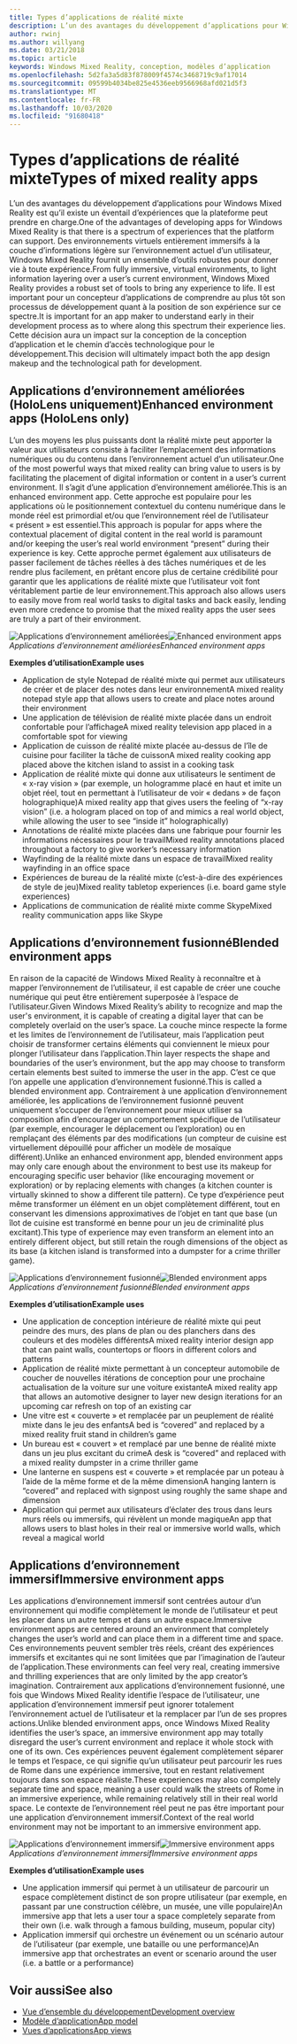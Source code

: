 ```yaml
---
title: Types d’applications de réalité mixte
description: L’un des avantages du développement d’applications pour Windows Mixed Reality est qu’il existe un éventail d’expériences que la plateforme peut prendre en charge à partir d’environnements virtuels et entièrement immersifs, en passant par la couche d’informations légère sur l’environnement actuel d’un utilisateur.
author: rwinj
ms.author: willyang
ms.date: 03/21/2018
ms.topic: article
keywords: Windows Mixed Reality, conception, modèles d’application
ms.openlocfilehash: 5d2fa3a5d83f878009f4574c3468719c9af17014
ms.sourcegitcommit: 09599b4034be825e4536eeb9566968afd021d5f3
ms.translationtype: MT
ms.contentlocale: fr-FR
ms.lasthandoff: 10/03/2020
ms.locfileid: "91680418"
---
```

# <a name="types-of-mixed-reality-apps"></a><span data-ttu-id="4edda-104">Types d’applications de réalité mixte</span><span class="sxs-lookup"><span data-stu-id="4edda-104">Types of mixed reality apps</span></span>

<span data-ttu-id="4edda-105">L’un des avantages du développement d’applications pour Windows Mixed Reality est qu’il existe un éventail d’expériences que la plateforme peut prendre en charge.</span><span class="sxs-lookup"><span data-stu-id="4edda-105">One of the advantages of developing apps for Windows Mixed Reality is that there is a spectrum of experiences that the platform can support.</span></span> <span data-ttu-id="4edda-106">Des environnements virtuels entièrement immersifs à la couche d’informations légère sur l’environnement actuel d’un utilisateur, Windows Mixed Reality fournit un ensemble d’outils robustes pour donner vie à toute expérience.</span><span class="sxs-lookup"><span data-stu-id="4edda-106">From fully immersive, virtual environments, to light information layering over a user’s current environment, Windows Mixed Reality provides a robust set of tools to bring any experience to life.</span></span> <span data-ttu-id="4edda-107">Il est important pour un concepteur d’applications de comprendre au plus tôt son processus de développement quant à la position de son expérience sur ce spectre.</span><span class="sxs-lookup"><span data-stu-id="4edda-107">It is important for an app maker to understand early in their development process as to where along this spectrum their experience lies.</span></span> <span data-ttu-id="4edda-108">Cette décision aura un impact sur la conception de la conception d’application et le chemin d’accès technologique pour le développement.</span><span class="sxs-lookup"><span data-stu-id="4edda-108">This decision will ultimately impact both the app design makeup and the technological path for development.</span></span>

## <a name="enhanced-environment-apps-hololens-only"></a><span data-ttu-id="4edda-109">Applications d’environnement améliorées (HoloLens uniquement)</span><span class="sxs-lookup"><span data-stu-id="4edda-109">Enhanced environment apps (HoloLens only)</span></span>

<span data-ttu-id="4edda-110">L’un des moyens les plus puissants dont la réalité mixte peut apporter la valeur aux utilisateurs consiste à faciliter l’emplacement des informations numériques ou du contenu dans l’environnement actuel d’un utilisateur.</span><span class="sxs-lookup"><span data-stu-id="4edda-110">One of the most powerful ways that mixed reality can bring value to users is by facilitating the placement of digital information or content in a user’s current environment.</span></span> <span data-ttu-id="4edda-111">Il s’agit d’une application d’environnement améliorée.</span><span class="sxs-lookup"><span data-stu-id="4edda-111">This is an enhanced environment app.</span></span> <span data-ttu-id="4edda-112">Cette approche est populaire pour les applications où le positionnement contextuel du contenu numérique dans le monde réel est primordial et/ou que l’environnement réel de l’utilisateur « présent » est essentiel.</span><span class="sxs-lookup"><span data-stu-id="4edda-112">This approach is popular for apps where the contextual placement of digital content in the real world is paramount and/or keeping the user’s real world environment “present” during their experience is key.</span></span> <span data-ttu-id="4edda-113">Cette approche permet également aux utilisateurs de passer facilement de tâches réelles à des tâches numériques et de les rendre plus facilement, en prêtant encore plus de certaine crédibilité pour garantir que les applications de réalité mixte que l’utilisateur voit font véritablement partie de leur environnement.</span><span class="sxs-lookup"><span data-stu-id="4edda-113">This approach also allows users to easily move from real world tasks to digital tasks and back easily, lending even more credence to promise that the mixed reality apps the user sees are truly a part of their environment.</span></span>

<span data-ttu-id="4edda-114">![Applications d’environnement améliorées](images/enhancedenvironmentapps-640px.jpg)</span><span class="sxs-lookup"><span data-stu-id="4edda-114">![Enhanced environment apps](images/enhancedenvironmentapps-640px.jpg)</span></span><br>
<span data-ttu-id="4edda-115">*Applications d’environnement améliorées*</span><span class="sxs-lookup"><span data-stu-id="4edda-115">*Enhanced environment apps*</span></span>

<span data-ttu-id="4edda-116">**Exemples d’utilisation**</span><span class="sxs-lookup"><span data-stu-id="4edda-116">**Example uses**</span></span>
* <span data-ttu-id="4edda-117">Application de style Notepad de réalité mixte qui permet aux utilisateurs de créer et de placer des notes dans leur environnement</span><span class="sxs-lookup"><span data-stu-id="4edda-117">A mixed reality notepad style app that allows users to create and place notes around their environment</span></span>
* <span data-ttu-id="4edda-118">Une application de télévision de réalité mixte placée dans un endroit confortable pour l’affichage</span><span class="sxs-lookup"><span data-stu-id="4edda-118">A mixed reality television app placed in a comfortable spot for viewing</span></span>
* <span data-ttu-id="4edda-119">Application de cuisson de réalité mixte placée au-dessus de l’île de cuisine pour faciliter la tâche de cuisson</span><span class="sxs-lookup"><span data-stu-id="4edda-119">A mixed reality cooking app placed above the kitchen island to assist in a cooking task</span></span>
* <span data-ttu-id="4edda-120">Application de réalité mixte qui donne aux utilisateurs le sentiment de « x-ray vision » (par exemple, un hologramme placé en haut et imite un objet réel, tout en permettant à l’utilisateur de voir « dedans » de façon holographique)</span><span class="sxs-lookup"><span data-stu-id="4edda-120">A mixed reality app that gives users the feeling of “x-ray vision” (i.e. a hologram placed on top of and mimics a real world object, while allowing the user to see “inside it” holographically)</span></span>
* <span data-ttu-id="4edda-121">Annotations de réalité mixte placées dans une fabrique pour fournir les informations nécessaires pour le travail</span><span class="sxs-lookup"><span data-stu-id="4edda-121">Mixed reality annotations placed throughout a factory to give worker’s necessary information</span></span>
* <span data-ttu-id="4edda-122">Wayfinding de la réalité mixte dans un espace de travail</span><span class="sxs-lookup"><span data-stu-id="4edda-122">Mixed reality wayfinding in an office space</span></span>
* <span data-ttu-id="4edda-123">Expériences de bureau de la réalité mixte (c’est-à-dire des expériences de style de jeu)</span><span class="sxs-lookup"><span data-stu-id="4edda-123">Mixed reality tabletop experiences (i.e. board game style experiences)</span></span>
* <span data-ttu-id="4edda-124">Applications de communication de réalité mixte comme Skype</span><span class="sxs-lookup"><span data-stu-id="4edda-124">Mixed reality communication apps like Skype</span></span>

## <a name="blended-environment-apps"></a><span data-ttu-id="4edda-125">Applications d’environnement fusionné</span><span class="sxs-lookup"><span data-stu-id="4edda-125">Blended environment apps</span></span>

<span data-ttu-id="4edda-126">En raison de la capacité de Windows Mixed Reality à reconnaître et à mapper l’environnement de l’utilisateur, il est capable de créer une couche numérique qui peut être entièrement superposée à l’espace de l’utilisateur.</span><span class="sxs-lookup"><span data-stu-id="4edda-126">Given Windows Mixed Reality’s ability to recognize and map the user's environment, it is capable of creating a digital layer that can be completely overlaid on the user’s space.</span></span> <span data-ttu-id="4edda-127">La couche mince respecte la forme et les limites de l’environnement de l’utilisateur, mais l’application peut choisir de transformer certains éléments qui conviennent le mieux pour plonger l’utilisateur dans l’application.</span><span class="sxs-lookup"><span data-stu-id="4edda-127">Thin layer respects the shape and boundaries of the user’s environment, but the app may choose to transform certain elements best suited to immerse the user in the app.</span></span> <span data-ttu-id="4edda-128">C’est ce que l’on appelle une application d’environnement fusionné.</span><span class="sxs-lookup"><span data-stu-id="4edda-128">This is called a blended environment app.</span></span> <span data-ttu-id="4edda-129">Contrairement à une application d’environnement améliorée, les applications de l’environnement fusionné peuvent uniquement s’occuper de l’environnement pour mieux utiliser sa composition afin d’encourager un comportement spécifique de l’utilisateur (par exemple, encourager le déplacement ou l’exploration) ou en remplaçant des éléments par des modifications (un compteur de cuisine est virtuellement dépouillé pour afficher un modèle de mosaïque différent).</span><span class="sxs-lookup"><span data-stu-id="4edda-129">Unlike an enhanced environment app, blended environment apps may only care enough about the environment to best use its makeup for encouraging specific user behavior (like encouraging movement or exploration) or by replacing elements with changes (a kitchen counter is virtually skinned to show a different tile pattern).</span></span> <span data-ttu-id="4edda-130">Ce type d’expérience peut même transformer un élément en un objet complètement différent, tout en conservant les dimensions approximatives de l’objet en tant que base (un îlot de cuisine est transformé en benne pour un jeu de criminalité plus excitant).</span><span class="sxs-lookup"><span data-stu-id="4edda-130">This type of experience may even transform an element into an entirely different object, but still retain the rough dimensions of the object as its base (a kitchen island is transformed into a dumpster for a crime thriller game).</span></span>

<span data-ttu-id="4edda-131">![Applications d’environnement fusionné](images/blendedenvironmentapps-640px.jpg)</span><span class="sxs-lookup"><span data-stu-id="4edda-131">![Blended environment apps](images/blendedenvironmentapps-640px.jpg)</span></span><br>
<span data-ttu-id="4edda-132">*Applications d’environnement fusionné*</span><span class="sxs-lookup"><span data-stu-id="4edda-132">*Blended environment apps*</span></span>

<span data-ttu-id="4edda-133">**Exemples d’utilisation**</span><span class="sxs-lookup"><span data-stu-id="4edda-133">**Example uses**</span></span>
* <span data-ttu-id="4edda-134">Une application de conception intérieure de réalité mixte qui peut peindre des murs, des plans de plan ou des planchers dans des couleurs et des modèles différents</span><span class="sxs-lookup"><span data-stu-id="4edda-134">A mixed reality interior design app that can paint walls, countertops or floors in different colors and patterns</span></span>
* <span data-ttu-id="4edda-135">Application de réalité mixte permettant à un concepteur automobile de coucher de nouvelles itérations de conception pour une prochaine actualisation de la voiture sur une voiture existante</span><span class="sxs-lookup"><span data-stu-id="4edda-135">A mixed reality app that allows an automotive designer to layer new design iterations for an upcoming car refresh on top of an existing car</span></span>
* <span data-ttu-id="4edda-136">Une vitre est « couverte » et remplacée par un peuplement de réalité mixte dans le jeu des enfants</span><span class="sxs-lookup"><span data-stu-id="4edda-136">A bed is “covered” and replaced by a mixed reality fruit stand in children’s game</span></span>
* <span data-ttu-id="4edda-137">Un bureau est « couvert » et remplacé par une benne de réalité mixte dans un jeu plus excitant du crime</span><span class="sxs-lookup"><span data-stu-id="4edda-137">A desk is “covered” and replaced with a mixed reality dumpster in a crime thriller game</span></span>
* <span data-ttu-id="4edda-138">Une lanterne en suspens est « couverte » et remplacée par un poteau à l’aide de la même forme et de la même dimension</span><span class="sxs-lookup"><span data-stu-id="4edda-138">A hanging lantern is “covered” and replaced with signpost using roughly the same shape and dimension</span></span>
* <span data-ttu-id="4edda-139">Application qui permet aux utilisateurs d’éclater des trous dans leurs murs réels ou immersifs, qui révèlent un monde magique</span><span class="sxs-lookup"><span data-stu-id="4edda-139">An app that allows users to blast holes in their real or immersive world walls, which reveal a magical world</span></span>

## <a name="immersive-environment-apps"></a><span data-ttu-id="4edda-140">Applications d’environnement immersif</span><span class="sxs-lookup"><span data-stu-id="4edda-140">Immersive environment apps</span></span>

<span data-ttu-id="4edda-141">Les applications d’environnement immersif sont centrées autour d’un environnement qui modifie complètement le monde de l’utilisateur et peut les placer dans un autre temps et dans un autre espace.</span><span class="sxs-lookup"><span data-stu-id="4edda-141">Immersive environment apps are centered around an environment that completely changes the user’s world and can place them in a different time and space.</span></span> <span data-ttu-id="4edda-142">Ces environnements peuvent sembler très réels, créant des expériences immersifs et excitantes qui ne sont limitées que par l’imagination de l’auteur de l’application.</span><span class="sxs-lookup"><span data-stu-id="4edda-142">These environments can feel very real, creating immersive and thrilling experiences that are only limited by the app creator’s imagination.</span></span> <span data-ttu-id="4edda-143">Contrairement aux applications d’environnement fusionné, une fois que Windows Mixed Reality identifie l’espace de l’utilisateur, une application d’environnement immersif peut ignorer totalement l’environnement actuel de l’utilisateur et la remplacer par l’un de ses propres actions.</span><span class="sxs-lookup"><span data-stu-id="4edda-143">Unlike blended environment apps, once Windows Mixed Reality identifies the user’s space, an immersive environment app may totally disregard the user’s current environment and replace it whole stock with one of its own.</span></span> <span data-ttu-id="4edda-144">Ces expériences peuvent également complètement séparer le temps et l’espace, ce qui signifie qu’un utilisateur peut parcourir les rues de Rome dans une expérience immersive, tout en restant relativement toujours dans son espace réaliste.</span><span class="sxs-lookup"><span data-stu-id="4edda-144">These experiences may also completely separate time and space, meaning a user could walk the streets of Rome in an immersive experience, while remaining relatively still in their real world space.</span></span> <span data-ttu-id="4edda-145">Le contexte de l’environnement réel peut ne pas être important pour une application d’environnement immersif.</span><span class="sxs-lookup"><span data-stu-id="4edda-145">Context of the real world environment may not be important to an immersive environment app.</span></span>

<span data-ttu-id="4edda-146">![Applications d’environnement immersif](images/windows-mixed-reality-640px.jpg)</span><span class="sxs-lookup"><span data-stu-id="4edda-146">![Immersive environment apps](images/windows-mixed-reality-640px.jpg)</span></span><br>
<span data-ttu-id="4edda-147">*Applications d’environnement immersif*</span><span class="sxs-lookup"><span data-stu-id="4edda-147">*Immersive environment apps*</span></span>

<span data-ttu-id="4edda-148">**Exemples d’utilisation**</span><span class="sxs-lookup"><span data-stu-id="4edda-148">**Example uses**</span></span>
* <span data-ttu-id="4edda-149">Une application immersif qui permet à un utilisateur de parcourir un espace complètement distinct de son propre utilisateur (par exemple, en passant par une construction célèbre, un musée, une ville populaire)</span><span class="sxs-lookup"><span data-stu-id="4edda-149">An immersive app that lets a user tour a space completely separate from their own (i.e. walk through a famous building, museum, popular city)</span></span>
* <span data-ttu-id="4edda-150">Application immersif qui orchestre un événement ou un scénario autour de l’utilisateur (par exemple, une bataille ou une performance)</span><span class="sxs-lookup"><span data-stu-id="4edda-150">An immersive app that orchestrates an event or scenario around the user (i.e. a battle or a performance)</span></span>

## <a name="see-also"></a><span data-ttu-id="4edda-151">Voir aussi</span><span class="sxs-lookup"><span data-stu-id="4edda-151">See also</span></span>
* [<span data-ttu-id="4edda-152">Vue d’ensemble du développement</span><span class="sxs-lookup"><span data-stu-id="4edda-152">Development overview</span></span>](../develop/development.md)
* [<span data-ttu-id="4edda-153">Modèle d’application</span><span class="sxs-lookup"><span data-stu-id="4edda-153">App model</span></span>](app-model.md)
* [<span data-ttu-id="4edda-154">Vues d’applications</span><span class="sxs-lookup"><span data-stu-id="4edda-154">App views</span></span>](app-views.md)
